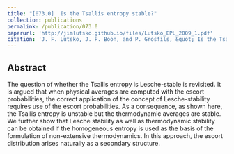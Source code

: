 ```yaml
---
title: "[073.0]  Is the Tsallis entropy stable?"
collection: publications
permalink: /publication/073.0
paperurl: 'http://jimlutsko.github.io/files/Lutsko_EPL_2009_1.pdf'
citation: 'J. F. Lutsko, J. P. Boon, and P. Grosfils, &quot; Is the Tsallis entropy stable?&quot;, <i>EuroPhys. Lett.</i>, <strong>86</strong>, 40005 (2009)'
---
```

Abstract
---
The question of whether the Tsallis entropy is Lesche-stable is revisited. It is argued that when physical averages are computed with the escort probabilities, the correct application of the concept of Lesche-stability requires use of the escort probabilities. As a consequence, as shown here, the Tsallis entropy is unstable but the thermodynamic averages are stable. We further show that Lesche stability as well as thermodynamic stability can be obtained if the homogeneous entropy is used as the basis of the formulation of non-extensive thermodynamics. In this approach, the escort distribution arises naturally as a secondary structure.
